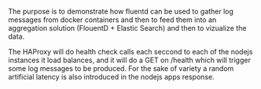 The purpose is to demonstrate how fluentd can be used to gather log messages from docker containers and then to feed them into an aggregation solution (FlouentD + Elastic Search) and then to vizualize the data.

The HAProxy will do health check calls each seccond to each of the nodejs instances it load balances, and it will do a GET on /health which will trigger some log messages to be produced. For the sake of variety a random artificial latency is also introduced in the nodejs apps response.